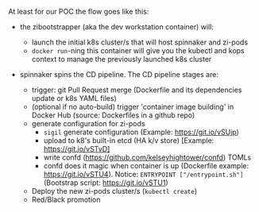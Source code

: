 At least for our POC the flow goes like this:

* the zibootstrapper (aka the dev workstation container) will:
	* launch the initial k8s cluster/s that will host spinnaker and zi-pods
	* `docker run`-ning this container will give you the kubectl and kops context to manage the previously launched k8s cluster

* spinnaker spins the CD pipeline. The CD pipeline stages are:

	* trigger: git Pull Request merge (Dockerfile and its dependencies update or k8s YAML files)
	* (optional if no auto-build) trigger 'container image building' in Docker Hub (source: Dockerfiles in a github repo)
	* generate configuration for zi-pods
		* `sigil` generate configuration (Example: https://git.io/vSUjp)
		* upload to k8's built-in etcd (HA k/v store) [Example: https://git.io/vSTvD]
		* write confd (https://github.com/kelseyhightower/confd) TOMLs
		* confd does it magic when container is up (Dockerfile example: https://git.io/vSTU4). Notice: `ENTRYPOINT ["/entrypoint.sh"]` (Bootstrap script: https://git.io/vSTU1)
	* Deploy the new zi-pods cluster/s (`kubectl create`)
	* Red/Black promotion

